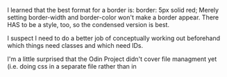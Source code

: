 I learned that the best format for a border is:
border: 5px solid red;
Merely setting border-width and border-color won't make a border appear. There HAS to be a style, too, so the condensed version is best.

I suspect I need to do a better job of conceptually working out beforehand which things need classes and which need IDs.

I'm a little surprised that the Odin Project didn't cover file managment yet (i.e. doing css in a separate file rather than in <style> tags in the same file).